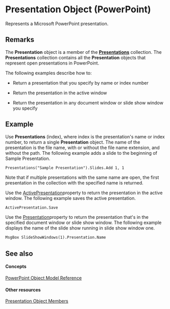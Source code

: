 
# Presentation Object (PowerPoint)

Represents a Microsoft PowerPoint presentation. 


## Remarks

The  **Presentation** object is a member of the **[Presentations](0b952edc-8628-71ef-e854-3bcefbb3bc61.md)** collection. The **Presentations** collection contains all the **Presentation** objects that represent open presentations in PowerPoint.

The following examples describe how to:


- Return a presentation that you specify by name or index number
    
- Return the presentation in the active window
    
- Return the presentation in any document window or slide show window you specify
    

## Example

Use  **Presentations** (index), where index is the presentation's name or index number, to return a single **Presentation** object. The name of the presentation is the file name, with or without the file name extension, and without the path. The following example adds a slide to the beginning of Sample Presentation.


```
Presentations("Sample Presentation").Slides.Add 1, 1
```

Note that if multiple presentations with the same name are open, the first presentation in the collection with the specified name is returned.

Use the [ActivePresentation](55ff4906-09e5-2c5c-0ed7-5f7a767542f7.md)property to return the presentation in the active window. The following example saves the active presentation.




```vb
ActivePresentation.Save
```

Use the [Presentation](f009e2c3-aa08-09f0-c879-a25b8d1e0405.md)property to return the presentation that's in the specified document window or slide show window. The following example displays the name of the slide show running in slide show window one.




```vb
MsgBox SlideShowWindows(1).Presentation.Name
```


## See also


#### Concepts


[PowerPoint Object Model Reference](00acd64a-5896-0459-39af-98df2849849e.md)
#### Other resources


[Presentation Object Members](b3538c7e-5fd9-d34d-ab5c-0105dbd516d0.md)
